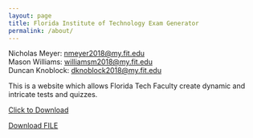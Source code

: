 ```yaml
---
layout: page
title: Florida Institute of Technology Exam Generator
permalink: /about/
---
```


Nicholas Meyer: <nmeyer2018@my.fit.edu> \
Mason Williams: <williamsm2018@my.fit.edu> \
Duncan Knoblock: <dknoblock2018@my.fit.edu>

This is a website which allows Florida Tech Faculty create dynamic and intricate tests and quizzes.

<a href="(https://github.com/FloridaTechExamGenerator/FloridaTechExamGenerator.github.io/blob/main/FloridaTechExamGenerator.jar)" download>Click to Download</a>

<a id="raw-url" href="https://raw.githubusercontent.com/FloridaTechExamGenerator/FloridaTechExamGenerator.github.io/blob/main/FloridaTechExamGenerator.jar">Download FILE</a>
